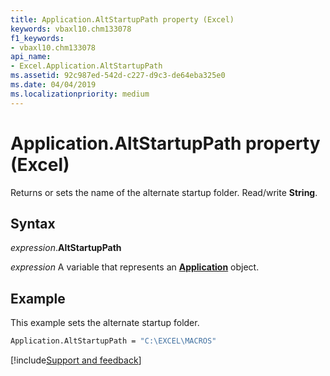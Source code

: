 ```yaml
---
title: Application.AltStartupPath property (Excel)
keywords: vbaxl10.chm133078
f1_keywords:
- vbaxl10.chm133078
api_name:
- Excel.Application.AltStartupPath
ms.assetid: 92c987ed-542d-c227-d9c3-de64eba325e0
ms.date: 04/04/2019
ms.localizationpriority: medium
---
```



# Application.AltStartupPath property (Excel)

Returns or sets the name of the alternate startup folder. Read/write **String**.


## Syntax

_expression_.**AltStartupPath**

_expression_ A variable that represents an **[Application](Excel.Application(object).md)** object.


## Example

This example sets the alternate startup folder.


```vb
Application.AltStartupPath = "C:\EXCEL\MACROS"
```




[!include[Support and feedback](~/includes/feedback-boilerplate.md)]